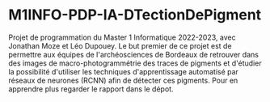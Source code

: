 # M1INFO-PDP-IA-DTectionDePigment
Projet de programmation du Master 1 Informatique 2022-2023, avec Jonathan Moze et Léo Dupouey.
Le but premier de ce projet est de permettre aux équipes de l'archéosciences de Bordeaux de retrouver dans des images de macro-photogrammétrie des traces de pigments et d'étudier la possibilité d'utiliser les techniques d'apprentissage automatisé par réseaux de neurones (RCNN) afin de détecter ces pigments.
Pour en apprendre plus regarder le rapport dans le dépot.
